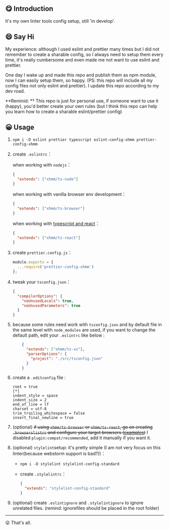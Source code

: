 ## 😋 Introduction

It's my own linter tools config setup, still 'in develop'. 

## 😄 Say Hi

My experience: although I used eslint and prettier many times but I did not remember to create a sharable config, so I always need to setup them every time, it's really cumbersome and even made me not want to use eslint and prettier. 

One day I wake up and made this repo and publish them as npm module, now I can easily setup them, so happy. (PS: this repo will include all my config files not only eslint and prettier). I update this repo according to my dev road. 

**Reminid: ** This repo is just for personal use, if someone want to use it (happy), you'd better create your own rules (but I think this repo can help you learn how to create a sharable eslint/prettier config)

## 😀 Usage 

1. `npm i -D eslint prettier typescript eslint-config-xhmm prettier-config-xhmm`

2. create `.eslintrc`：

   when working with `nodejs`：

   ```json
   {
     "extends": ["xhmm/ts-node"]
   }
   ```

   when working with vanilla browser env development：

   ```json
   {
     "extends": ["xhmm/ts-browser"]
   }
   ```

   when working with [typescript and react](<https://github.com/XHMM/typescript-react-starter>)：

   ```json
   {
     "extends": ["xhmm/ts-react"]
   }
   ```

3. create `prettier.config.js`：

   ```js
   module.exports = {
     ...require('prettier-config-xhmm')
   };
   ```

4. tweak your `tsconfig.json`：

   ```json
   {
     "compilerOptions": {
       "noUnusedLocals": true,
       "noUnusedParameters": true
     }
   }
   ```

5. because some rules need work with `tsconfig.json`  and by default file in the same level with `node_modules` are used, if you want to change the default path, edit your `.eslintrc` like below :

   ```json
       {
         "extends": ["xhmm/ts-xx"],
         "parserOptions": {
           "project": "./src/tsconfig.json"
         }
       }
   ```

6. create a `.editconfig` file :

   ```text
   root = true
   [*]
   indent_style = space
   indent_size = 2
   end_of_line = lf
   charset = utf-8
   trim_trailing_whitespace = false
   insert_final_newline = true
   ```

7. (optional) ~~if using `xhmm/ts-browser` or `xhmm/ts-react`, go on creating `.browserslistrc` and configure your target browsers ([examples](https://github.com/browserslist/browserslist#full-list))~~ I disabled `plugin:compat/recommended`,  add it manually if you want it.

8. (optional) `stylelint`setup: it's pretty simple (I am not very focus on this linter(because webstorm support is bad?))：

   - `npm i -D stylelint stylelint-config-standard`

   - create `.stylelintrc`：

     ```json
     {
       "extends": "stylelint-config-standard"
     }
     ```

9. (optional) create `.eslintignore` and `.stylelintignore` to ignore unrelated files. (remind: ignorefiles should be placed in the root folder) 

------



😜 That's all.